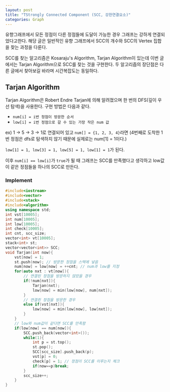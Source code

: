 ```yaml
---
layout: post
title: "TStrongly Connected Component (SCC, 강한연결요소)"
categories: Graph
---
```


유향그래프에서 모든 정점이 다른 정점들에 도달이 가능한 경우 그래프는 강하게 연결되었다고한다. 해당 글은 일반적인 유향 그래프에서 SCC의 개수와 SCC의 Vertex 집합을 찾는 과정을 다룬다.

SCC를 찾는 알고리즘은 Kosaraju's Algorithm, Tarjan Algorithm이 있는데 이번 글에서는 Tarjan Algorithm으로 SCC를 찾는 것을 구현한다. 두 알고리즘의 장단점은 다른 글에서 찾아보길 바라며 시간복잡도는 동일하다.

## Tarjan Algorithm
Tarjan Algorithm은 Robert Endre Tarjan에 의해 알려졌으며 한 번의 DFS(깊이 우선 탐색)을 사용한다. 구현 방법은 다음과 같다.

 - `num[i] = i번 정점이 방문한 순서`
 - `low[i] = i번 정점으로 갈 수 있는 가장 작은 num 값`

ex) 1 -> 5 -> 3 -> 1로 연결되어 있고 `num[] = {1, 2, 3, 4}`라면 (4번째로 도착한 1번 정점은 dfs로 탐색하지 않기 때문에 실제로는 num[1] = 1이다.)

`low[1] = 1, low[3] = 1, low[5] = 1, low[1] = 1`가 된다.

이후 `num[i] == low[i]`가 `true`가 될 때 그래프는 SCC를 만족했다고 생각하고 low값이 같은 정점들을 하나의 SCC로 만든다.

### Implement
```cpp
#include<iostream>
#include<vector>
#include<stack>
#include<algorithm>
using namespace std;
int vst[10005];
int num[10005];
int low[10005];
int check[10005];
int cnt, scc_size;
vector<int> vt[10005];
stack<int> st;
vector<vector<int>> SCC;
void Tarjan(int now){
    vst[now] = 1;
    st.push(now); // 방문한 정점을 스택에 넣음
    num[now] = low[now] = ++cnt; // num과 low를 지정
    for(auto nxt : vt[now]){
        // 연결된 정점을 방문하지 않았을 경우
        if(!num[nxt]){
            Tarjan(nxt);
            low[now] = min(low[now], num[nxt]);
        }
        // 연결죈 정점을 방문한 경우
        else if(vst[nxt]){
            low[now] = min(low[now], low[nxt]);
        }
    }
    // low와 num값이 같다면 SCC를 만족함
    if(low[now] == num[now]){
        SCC.push_back(vector<int>());
        while(1){
            int p = st.top();
            st.pop();
            SCC[scc_size].push_back(p);
            vst[p] = 0;
            check[p] = 1; // 정점이 SCC를 이루는지 체크
            if(now==p)break;
        }
        scc_size++;
    }
}
```
